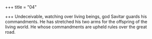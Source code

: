 +++
title = "04"

+++
Undeceivable, watching over living beings, god Savitar guards his  commandments.
He has stretched his two arms for the offspring of the living world. He  whose commandments are upheld rules over the great road.